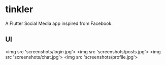 # tinkler

A Flutter Social Media app inspired from Facebook.

## UI

<img src 'screenshots/login.jpg'>
<img src 'screenshots/posts.jpg'>
<img src 'screenshots/chat.jpg'>
<img src 'screenshots/profile.jpg'>
